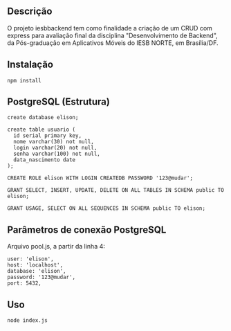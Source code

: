 ## Descrição

O projeto iesbbackend tem como finalidade a criação de um CRUD com express para avaliação final da disciplina "Desenvolvimento de Backend", da Pós-graduação em Aplicativos Móveis do IESB NORTE, em Brasília/DF.

## Instalação

`npm install`

## PostgreSQL (Estrutura)

```
create database elison;

create table usuario (
  id serial primary key,
  nome varchar(30) not null,
  login varchar(20) not null,
  senha varchar(100) not null,
  data_nascimento date
);

CREATE ROLE elison WITH LOGIN CREATEDB PASSWORD '123@mudar';

GRANT SELECT, INSERT, UPDATE, DELETE ON ALL TABLES IN SCHEMA public TO elison;

GRANT USAGE, SELECT ON ALL SEQUENCES IN SCHEMA public TO elison;
```

## Parâmetros de conexão PostgreSQL
Arquivo pool.js, a partir da linha 4:
```
user: 'elison',
host: 'localhost',
database: 'elison',
password: '123@mudar',
port: 5432,
```

## Uso

`node index.js`